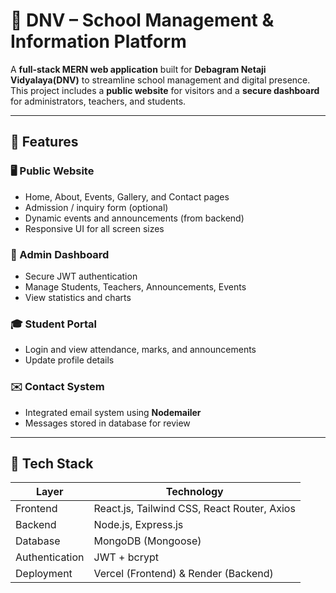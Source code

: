 # 🏫 DNV – School Management & Information Platform

A **full-stack MERN web application** built for **Debagram Netaji Vidyalaya(DNV)** to streamline school management and digital presence.  
This project includes a **public website** for visitors and a **secure dashboard** for administrators, teachers, and students.

---

## 🚀 Features

### 🖥 Public Website
- Home, About, Events, Gallery, and Contact pages
- Admission / inquiry form (optional)
- Dynamic events and announcements (from backend)
- Responsive UI for all screen sizes

### 🔐 Admin Dashboard
- Secure JWT authentication
- Manage Students, Teachers, Announcements, Events
- View statistics and charts

### 🎓 Student Portal
- Login and view attendance, marks, and announcements
- Update profile details

### ✉️ Contact System
- Integrated email system using **Nodemailer**
- Messages stored in database for review

---

## 🧰 Tech Stack

| Layer | Technology |
|-------|-------------|
| Frontend | React.js, Tailwind CSS, React Router, Axios |
| Backend | Node.js, Express.js |
| Database | MongoDB (Mongoose) |
| Authentication | JWT + bcrypt |
| Deployment | Vercel (Frontend) & Render (Backend) |

